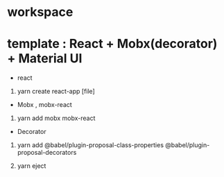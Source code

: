 # workspace

# template : React + Mobx(decorator) + Material UI

- react

1. yarn create react-app [file]

- Mobx , mobx-react

1. yarn add mobx mobx-react

- Decorator

1. yarn add @babel/plugin-proposal-class-properties @babel/plugin-proposal-decorators

2. yarn eject
